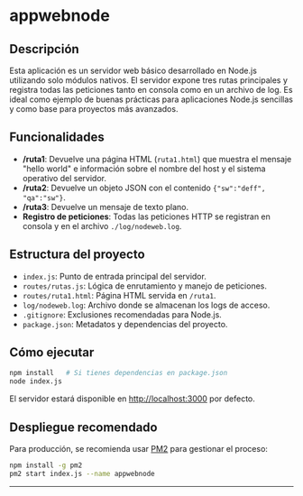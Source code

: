 # appwebnode

## Descripción

Esta aplicación es un servidor web básico desarrollado en Node.js utilizando solo módulos nativos. El servidor expone tres rutas principales y registra todas las peticiones tanto en consola como en un archivo de log. Es ideal como ejemplo de buenas prácticas para aplicaciones Node.js sencillas y como base para proyectos más avanzados.

## Funcionalidades

- **/ruta1**: Devuelve una página HTML (`ruta1.html`) que muestra el mensaje "hello world" e información sobre el nombre del host y el sistema operativo del servidor.
- **/ruta2**: Devuelve un objeto JSON con el contenido `{"sw":"deff", "qa":"sw"}`.
- **/ruta3**: Devuelve un mensaje de texto plano.
- **Registro de peticiones**: Todas las peticiones HTTP se registran en consola y en el archivo `./log/nodeweb.log`.

## Estructura del proyecto

- `index.js`: Punto de entrada principal del servidor.
- `routes/rutas.js`: Lógica de enrutamiento y manejo de peticiones.
- `routes/ruta1.html`: Página HTML servida en `/ruta1`.
- `log/nodeweb.log`: Archivo donde se almacenan los logs de acceso.
- `.gitignore`: Exclusiones recomendadas para Node.js.
- `package.json`: Metadatos y dependencias del proyecto.

## Cómo ejecutar

```sh
npm install   # Si tienes dependencias en package.json
node index.js
```

El servidor estará disponible en [http://localhost:3000](http://localhost:3000) por defecto.

## Despliegue recomendado

Para producción, se recomienda usar [PM2](https://pm2.keymetrics.io/) para gestionar el proceso:

```sh
npm install -g pm2
pm2 start index.js --name appwebnode
```

---
